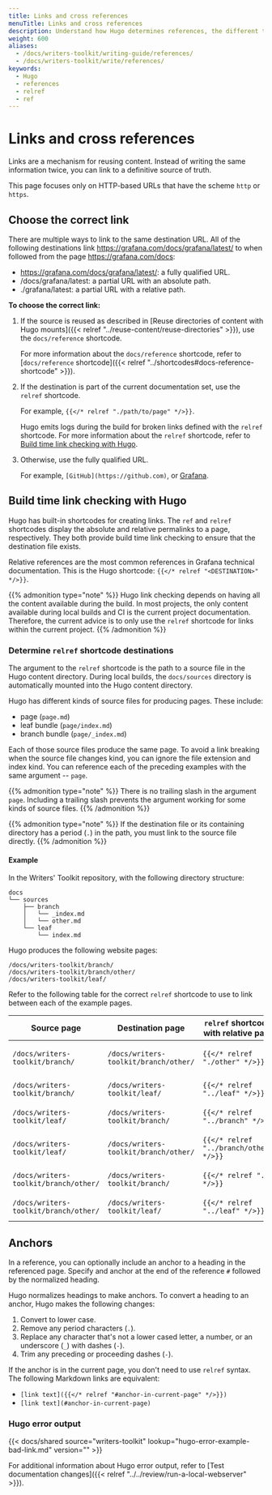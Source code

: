 ```yaml
---
title: Links and cross references
menuTitle: Links and cross references
description: Understand how Hugo determines references, the different types of references, and how to use them.
weight: 600
aliases:
  - /docs/writers-toolkit/writing-guide/references/
  - /docs/writers-toolkit/write/references/
keywords:
  - Hugo
  - references
  - relref
  - ref
---
```


# Links and cross references

Links are a mechanism for reusing content.
Instead of writing the same information twice, you can link to a definitive source of truth.

This page focuses only on HTTP-based URLs that have the scheme `http` or `https`.

## Choose the correct link

There are multiple ways to link to the same destination URL.
All of the following destinations link https://grafana.com/docs/grafana/latest/ to when followed from the page https://grafana.com/docs:

- https://grafana.com/docs/grafana/latest/: a fully qualified URL.
- /docs/grafana/latest: a partial URL with an absolute path.
- ./grafana/latest: a partial URL with a relative path.

**To choose the correct link:**

1. If the source is reused as described in [Reuse directories of content with Hugo mounts]({{< relref "../reuse-content/reuse-directories" >}}), use the `docs/reference` shortcode.

   For more information about the `docs/reference` shortcode, refer to [`docs/reference` shortcode]({{< relref "../shortcodes#docs-reference-shortcode" >}}).

1. If the destination is part of the current documentation set, use the `relref` shortcode.

   For example, `{{</* relref "./path/to/page" */>}}`.

   Hugo emits logs during the build for broken links defined with the `relref` shortcode.
   For more information about the `relref` shortcode, refer to [Build time link checking with Hugo](#build-time-link-checking-with-hugo).

1. Otherwise, use the fully qualified URL.

   For example, `[GitHub](https://github.com)`, or [Grafana](https://grafana.com/docs/grafana/latest/).

## Build time link checking with Hugo

Hugo has built-in shortcodes for creating links.
The `ref` and `relref` shortcodes display the absolute and relative permalinks to a page, respectively.
They both provide build time link checking to ensure that the destination file exists.

Relative references are the most common references in Grafana technical documentation.
This is the Hugo shortcode: `{{</* relref "<DESTINATION>" */>}}`.

{{% admonition type="note" %}}
Hugo link checking depends on having all the content available during the build.
In most projects, the only content available during local builds and CI is the current project documentation.
Therefore, the current advice is to only use the `relref` shortcode for links within the current project.
{{% /admonition %}}

### Determine `relref` shortcode destinations

The argument to the `relref` shortcode is the path to a source file in the Hugo content directory.
During local builds, the `docs/sources` directory is automatically mounted into the Hugo content directory.

Hugo has different kinds of source files for producing pages.
These include:

- page (`page.md`)
- leaf bundle (`page/index.md`)
- branch bundle (`page/_index.md`)

Each of those source files produce the same page.
To avoid a link breaking when the source file changes kind, you can ignore the file extension and index kind.
You can reference each of the preceding examples with the same argument -- `page`.

{{% admonition type="note" %}}
There is no trailing slash in the argument `page`.
Including a trailing slash prevents the argument working for some kinds of source files.
{{% /admonition %}}

{{% admonition type="note" %}}
If the destination file or its containing directory has a period (`.`) in the path, you must link to the source file directly.
{{% /admonition %}}

#### Example

In the Writers' Toolkit repository, with the following directory structure:

```
docs
└── sources
    ├── branch
    │   └── _index.md
    │   └── other.md
    └── leaf
        └── index.md
```

Hugo produces the following website pages:

```
/docs/writers-toolkit/branch/
/docs/writers-toolkit/branch/other/
/docs/writers-toolkit/leaf/
```

Refer to the following table for the correct `relref` shortcode to use to link between each of the example pages.

| Source page                           | Destination page                      | `relref` shortcode with relative path  | `relref` shortcode with absolute path                     |
| ------------------------------------- | ------------------------------------- | -------------------------------------- | --------------------------------------------------------- |
| `/docs/writers-toolkit/branch/`       | `/docs/writers-toolkit/branch/other/` | `{{</* relref "./other" */>}}`         | `{{</* relref "/docs/writers-toolkit/branch/other" */>}}` |
| `/docs/writers-toolkit/branch/`       | `/docs/writers-toolkit/leaf/`         | `{{</* relref "../leaf" */>}}`         | `{{</* relref "/docs/writers-toolkit/leaf" */>}}`         |
| `/docs/writers-toolkit/leaf/`         | `/docs/writers-toolkit/branch/`       | `{{</* relref "../branch" */>}}`       | `{{</* relref "/docs/writers-toolkit/branch" */>}}`       |
| `/docs/writers-toolkit/leaf/`         | `/docs/writers-toolkit/branch/other/` | `{{</* relref "../branch/other" */>}}` | `{{</* relref "/docs/writers-toolkit/branch/other" */>}}` |
| `/docs/writers-toolkit/branch/other/` | `/docs/writers-toolkit/branch/`       | `{{</* relref "." */>}}`               | `{{</* relref "/docs/writers-toolkit/branch" */>}}`       |
| `/docs/writers-toolkit/branch/other/` | `/docs/writers-toolkit/leaf/`         | `{{</* relref "../leaf" */>}}`         | `{{</* relref "/docs/writers-toolkit/leaf" */>}}`         |

## Anchors

In a reference, you can optionally include an anchor to a heading in the referenced page.
Specify and anchor at the end of the reference `#` followed by the normalized heading.

Hugo normalizes headings to make anchors.
To convert a heading to an anchor, Hugo makes the following changes:

1. Convert to lower case.
1. Remove any period characters (`.`).
1. Replace any character that's not a lower cased letter, a number, or an underscore (`_`) with dashes (`-`).
1. Trim any preceding or proceeding dashes (`-`).

If the anchor is in the current page, you don't need to use `relref` syntax.
The following Markdown links are equivalent:

- `[link text]({{</* relref "#anchor-in-current-page" */>}})`
- `[link text](#anchor-in-current-page)`

### Hugo error output

<!-- The output example is also used in review/run-a-local-webserver. -->

{{< docs/shared source="writers-toolkit" lookup="hugo-error-example-bad-link.md" version="" >}}

For additional information about Hugo error output, refer to [Test documentation changes]({{< relref "../../review/run-a-local-webserver" >}}).
